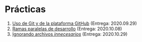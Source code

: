 # Prácticas

1. [Uso de Git y de la plataforma GitHub](./1/README.md) (Entrega: 2020.09.29)
2. [Ramas paralelas de desarrollo](./2/README.md) (Entrega: 2020.10.08)
3. [Ignorando archivos *innecesarios*](./3/README.md) (Entrega: 2020.10.29)

